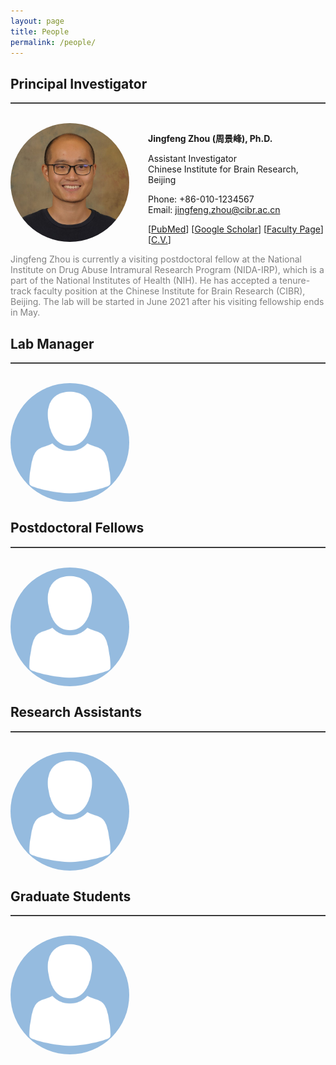 ```yaml
---
layout: page
title: People
permalink: /people/
---
```

## Principal Investigator
<hr style="height:0; border:0; border-top:1px solid rgba(0, 0, 0, 0.1); border-bottom:1px solid rgba(255, 255, 255, 0.3)"><br>

<img align="left" width="190" style="margin-right:30px; border-radius: 50%; border: 0px solid #6495ED;" src="/people/jingfeng_head_shot.jpg" />

**Jingfeng Zhou (周景峰), Ph.D.**

Assistant Investigator<br>Chinese Institute for Brain Research, Beijing

Phone: +86-010-1234567<br>Email: [jingfeng.zhou@cibr.ac.cn](mailto:jingfeng.zhou@cibr.ac.cn)

[[PubMed](https://www.ncbi.nlm.nih.gov/myncbi/1-AMNoyoc62Qs/bibliography/public/?sortby=pubDate&sdirection=descending)] [[Google Scholar](https://scholar.google.com/citations?user=ZQD-fmcAAAAJ)] [[Faculty Page](http://www.cibr.ac.cn/#/science/team/detail/547)] [[C.V.](CV/jingfeng.md)] <br clear="left" />

<p style="color:gray">
Jingfeng Zhou is currently a visiting postdoctoral fellow at the National Institute on Drug Abuse Intramural Research Program (NIDA-IRP), which is a part of the National Institutes of Health (NIH). He has accepted a tenure-track faculty position at the Chinese Institute for Brain Research (CIBR), Beijing. The lab will be started in June 2021 after his visiting fellowship ends in May.
</p>


## Lab Manager
<hr style="height:0; border:0; border-top:1px solid rgba(0, 0, 0, 0.1); border-bottom:1px solid rgba(255, 255, 255, 0.3)"><br>

<img align="left" width="190" style="margin-right:30px; border-radius: 50%; border: 0px solid #6495ED;" src="/people/avatar.png" />

<br clear="left" />

<p> </p>

## Postdoctoral Fellows
<hr style="height:0; border:0; border-top:1px solid rgba(0, 0, 0, 0.1); border-bottom:1px solid rgba(255, 255, 255, 0.3)"><br>

<img align="left" width="190" style="margin-right:30px; border-radius: 50%; border: 0px solid #6495ED;" src="/people/avatar.png" />

<br clear="left" />

<p> </p>

## Research Assistants
<hr style="height:0; border:0; border-top:1px solid rgba(0, 0, 0, 0.1); border-bottom:1px solid rgba(255, 255, 255, 0.3)"><br>

<img align="left" width="190" style="margin-right:30px; border-radius: 50%; border: 0px solid #6495ED;" src="/people/avatar.png" />

<br clear="left" />

<p> </p>

## Graduate Students
<hr style="height:0; border:0; border-top:1px solid rgba(0, 0, 0, 0.1); border-bottom:1px solid rgba(255, 255, 255, 0.3)"><br>

<img align="left" width="190" style="margin-right:30px; border-radius: 50%; border: 0px solid #6495ED;" src="/people/avatar.png" />

<br clear="left" />

<p> </p>

